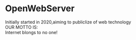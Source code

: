 # OpenWebServer
Initially started in 2020,aiming to publiclize of web technology<br/>
OUR MOTTO IS:<br/>
Internet blongs to no one!

